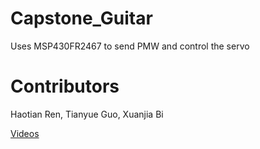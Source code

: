 # Capstone_Guitar
Uses MSP430FR2467 to send PMW and control the servo 
# Contributors
Haotian Ren, Tianyue Guo, Xuanjia Bi 

[Videos](https://www.youtube.com/watch?v=FNJ_LDhCocQ&t=4s)
